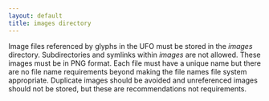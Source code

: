 ```yaml
---
layout: default
title: images directory
---
```


Image files referenced by glyphs in the UFO must be stored in the *images* directory. Subdirectories and symlinks within *images* are not allowed. These images must be in PNG format. Each file must have a unique name but there are no file name requirements beyond making the file names file system appropriate. Duplicate images should be avoided and unreferenced images should not be stored, but these are recommendations not requirements.


